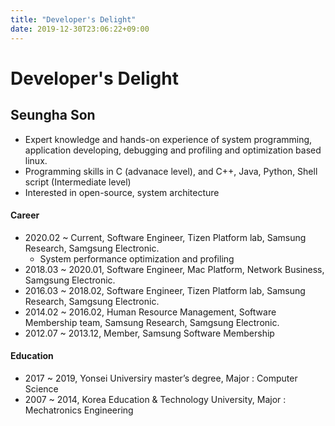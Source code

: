 ```yaml
---
title: "Developer's Delight"
date: 2019-12-30T23:06:22+09:00
---
```


# Developer's Delight

## Seungha Son
- Expert knowledge and hands-on experience of system programming, application developing, debugging and profiling and optimization based linux.
- Programming skills in C (advanace level), and C++, Java, Python, Shell script (Intermediate level)
- Interested in open-source, system architecture


#### Career
- 2020.02 ~ Current, Software Engineer, Tizen Platform lab, Samsung Research, Samgsung Electronic.
	- System performance optimization and profiling
- 2018.03 ~ 2020.01, Software Engineer, Mac Platform, Network Business, Samgsung Electronic.
- 2016.03 ~ 2018.02, Software Engineer, Tizen Platform lab, Samsung Research, Samgsung Electronic.
- 2014.02 ~ 2016.02, Human Resource Management, Software Membership team, Samsung Research, Samgsung Electronic.
- 2012.07 ~ 2013.12, Member, Samsung Software Membership

#### Education
- 2017 ~ 2019, Yonsei Universiry master’s degree, Major : Computer Science
- 2007 ~ 2014, Korea Education & Technology University, Major : Mechatronics Engineering
